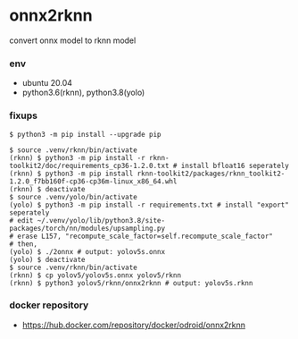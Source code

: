 # onnx2rknn

convert onnx model to rknn model

### env
- ubuntu 20.04
- python3.6(rknn), python3.8(yolo)

### fixups
```
$ python3 -m pip install --upgrade pip

$ source .venv/rknn/bin/activate
(rknn) $ python3 -m pip install -r rknn-toolkit2/doc/requirements_cp36-1.2.0.txt # install bfloat16 seperately
(rknn) $ python3 -m pip install rknn-toolkit2/packages/rknn_toolkit2-1.2.0_f7bb160f-cp36-cp36m-linux_x86_64.whl
(rknn) $ deactivate
$ source .venv/yolo/bin/activate
(yolo) $ python3 -m pip install -r requirements.txt # install "export" seperately
# edit ~/.venv/yolo/lib/python3.8/site-packages/torch/nn/modules/upsampling.py
# erase L157, "recompute_scale_factor=self.recompute_scale_factor"
# then,
(yolo) $ ./2onnx # output: yolov5s.onnx
(yolo) $ deactivate
$ source .venv/rknn/bin/activate
(rknn) $ cp yolov5/yolov5s.onnx yolov5/rknn
(rknn) $ python3 yolov5/rknn/onnx2rknn # output: yolov5s.rknn
```

### docker repository
- <https://hub.docker.com/repository/docker/odroid/onnx2rknn>
